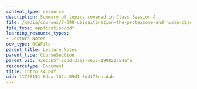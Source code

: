```yaml
---
content_type: resource
description: Summary of topics covered in Class Session 4.
file: /media/courses/7-340-ubiquitination-the-proteasome-and-human-disease-fall-2004/117061510daa102a09d13d4175eacdab_intro_s4.pdf
file_type: application/pdf
learning_resource_types:
- Lecture Notes
ocw_type: OCWFile
parent_title: Lecture Notes
parent_type: CourseSection
parent_uid: 43e23b5f-2c3d-37b2-c61c-199822754afa
resourcetype: Document
title: intro_s4.pdf
uid: 11706151-0daa-102a-09d1-3d4175eacdab
---
```

